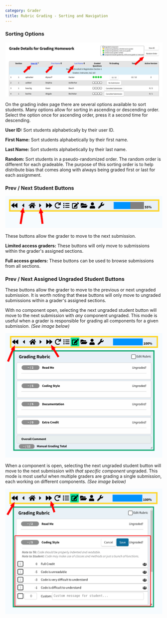 ```yaml
---
category: Grader
title: Rubric Grading - Sorting and Navigation
---
```


### Sorting Options

![](/images/sorting_and_navigation/index.png)

On the grading index page there are several options available to sort students.  Many options allow for sorting
in ascending or descending order.  Select the option once for ascending order, press it a second time for descending.

**User ID:** Sort students alphabetically by their user ID.

**First Name:** Sort students alphabetically by their first name.

**Last Name:** Sort students alphabetically by their last name.

**Random:** Sort students in a pseudo-randomized order.  The random order is different for each gradeable.  The purpose
of this sorting order is to help distribute bias that comes along with always being graded first or last for each assignment.

### Prev / Next Student Buttons

![](/images/sorting_and_navigation/prev_next_buttons.png)

These buttons allow the grader to move to the next submission.

**Limited access graders:** These buttons will only move to submissions within the grader's assigned sections.

**Full access graders:** These buttons can be used to browse submissions from all sections.

### Prev / Next Assigned Ungraded Student Buttons

These buttons allow the grader to move to the previous or next ungraded submission.
It is worth noting that these buttons will only move to ungraded submissions within a grader's assigned sections.

With no component open, selecting the next ungraded student button will move to the next submission with *any* component
ungraded.  This mode is useful when a grader is responsible for grading all components for a given submission. *(See image below)*

![](/images/sorting_and_navigation/closed_components.png)

When a component is open, selecting the next ungraded student button will move to the next submission with
*that specific component* ungraded.  This mode is most useful when multiple graders are grading a single submission, each
working on different components. *(See image below)*

![](/images/sorting_and_navigation/open_components.png)